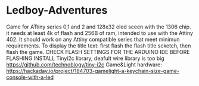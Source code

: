 # Ledboy-Adventures
Game for ATtiny series 0,1 and 2 and 128x32 oled sceen with the 1306 chip. it needs at least 4k of flash and 256B of ram, intended to use with the 
Attiny 402. 
It should work on any Attiny compatible series that meet minimun requirements.
To display the title text: first flash the flash title scketch, then flash the game.
CHECK FLASH SETTINGS FOR THE ARDUINO IDE BEFORE FLASHING
INSTALL Tinyi2c library, deafult wire library is too big https://github.com/technoblogy/tiny-i2c
Game&Light hardware:
https://hackaday.io/project/184703-gamelight-a-keychain-size-game-console-with-a-led
